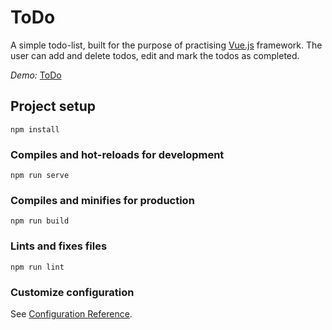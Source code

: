 # ToDo
A simple todo-list, built for the purpose of practising [Vue.js](https://vuejs.org/) framework. The user can add and delete todos, edit and mark the todos as completed.

*Demo:* [ToDo](https://lucianmurmurache.github.io/ToDo/)

## Project setup
```
npm install
```

### Compiles and hot-reloads for development
```
npm run serve
```

### Compiles and minifies for production
```
npm run build
```

### Lints and fixes files
```
npm run lint
```

### Customize configuration
See [Configuration Reference](https://cli.vuejs.org/config/).
